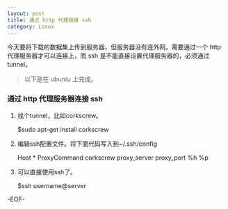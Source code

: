 ```yaml
---
layout: post
title: 通过 http 代理链接 ssh 
category: Linux
---
```


今天要将下载的数据集上传到服务器，但服务器没有连外网，需要通过一个 http 代理服务器才可以连接上，而 ssh 是不能直接设置代理服务器的，必须通过 tunnel。

> 以下是在 ubuntu 上完成。

### 通过 http 代理服务器连接 ssh

1. 找个tunnel，比如corkscrew。
    
    $sudo apt-get install corkscrew
    
2. 编辑ssh配置文件。将下面代码写入到~/.ssh/config

    Host *
    ProxyCommand corkscrew proxy_server proxy_port %h %p
    
3. 可以直接使用ssh了。

    $ssh username@server


-EOF-